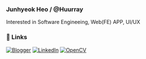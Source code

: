 ### Junhyeok Heo  /  @Huurray
Interested in Software Engineeing, Web(FE) APP, UI/UX

### 📡 Links
[![Blogger](https://img.shields.io/badge/Blogger-FF5722?style=for-the-badge&logo=blogger&logoColor=white)](https://velog.io/@huurray)
[![LinkedIn](https://img.shields.io/badge/linkedin-%230077B5.svg?style=for-the-badge&logo=linkedin&logoColor=white)](https://www.linkedin.com/in/junhyeok-heo-14b359201/)
[![OpenCV](https://img.shields.io/badge/opencv-%23white.svg?style=for-the-badge&logo=opencv&logoColor=white)](https://www.notion.so/CV-cb10e79133b44b63a72ec62cfa5846c7)
